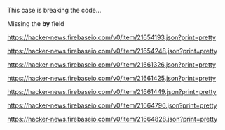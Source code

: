 
This case is breaking the code...

Missing the **by** field

https://hacker-news.firebaseio.com/v0/item/21654193.json?print=pretty

https://hacker-news.firebaseio.com/v0/item/21654248.json?print=pretty

https://hacker-news.firebaseio.com/v0/item/21661326.json?print=pretty

https://hacker-news.firebaseio.com/v0/item/21661425.json?print=pretty

https://hacker-news.firebaseio.com/v0/item/21661449.json?print=pretty

https://hacker-news.firebaseio.com/v0/item/21664796.json?print=pretty

https://hacker-news.firebaseio.com/v0/item/21664828.json?print=pretty
